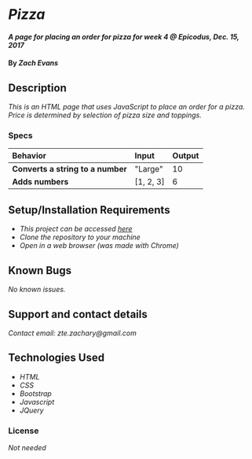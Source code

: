 # _Pizza_

#### _A page for placing an order for pizza for week 4 @ Epicodus, Dec. 15, 2017_

#### By _**Zach Evans**_

## Description

_This is an HTML page that uses JavaScript to place an order for a pizza. Price is determined by selection of pizza size and toppings._

### Specs
| Behavior | Input | Output |
| :-------------     | :------------- | :-------------
| **Converts a string to a number** | "Large" | 10 |
| **Adds numbers** | [1, 2, 3] | 6 |


## Setup/Installation Requirements

* _This project can be accessed [here](https://github.com/ZEvans1/beep-boop.git)_
* _Clone the repository to your machine_
* _Open in a web browser (was made with Chrome)_

## Known Bugs

_No known issues._

## Support and contact details

_Contact email: zte.zachary@gmail.com_

## Technologies Used

* _HTML_
* _CSS_
* _Bootstrap_
* _Javascript_
* _JQuery_


### License

*Not needed*

